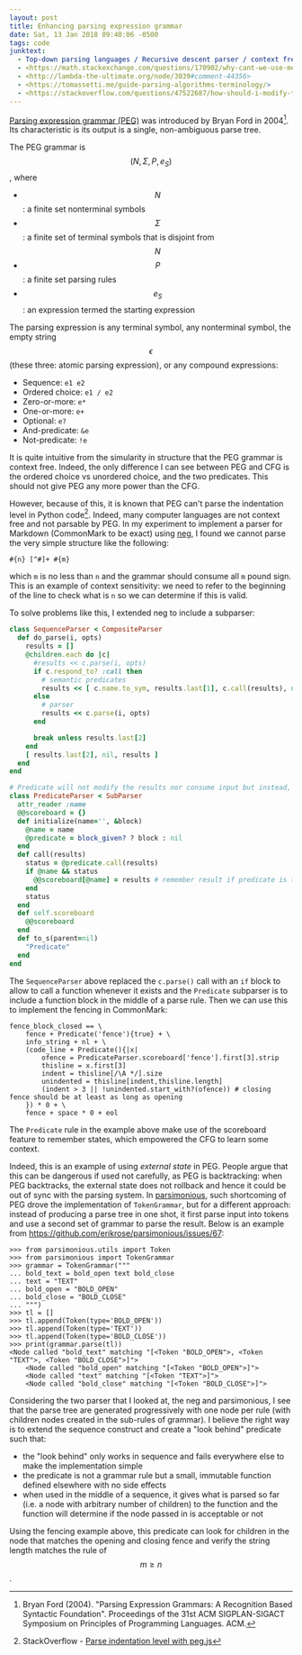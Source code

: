 ```yaml
---
layout: post
title: Enhancing parsing expression grammar
date: Sat, 13 Jan 2018 09:40:06 -0500
tags: code
junktext:
  - Top-down parsing languages / Recursive descent parser / context free grammars / Earley algorithm: a CFG algorithm / LL(k) and LR(k) parsing algorithm / CYK algorithm
  - <https://math.stackexchange.com/questions/170902/why-cant-we-use-memoization-to-parse-unambiguous-context-free-grammars-in-linea>
  - <http://lambda-the-ultimate.org/node/3039#comment-44356>
  - <https://tomassetti.me/guide-parsing-algorithms-terminology/>
  - <https://stackoverflow.com/questions/47522687/how-should-i-modify-the-grammar-to-allow-optional-expression-without-backtrackin>
---
```


[Parsing expression grammar (PEG)](https://en.wikipedia.org/wiki/Parsing_expression_grammar)
was introduced by Bryan Ford in 2004[^f04]. Its characteristic is its output is
a single, non-ambiguous parse tree.

The PEG grammar is $$(N, \Sigma, P, e_S)$$, where

- $$N$$: a finite set nonterminal symbols
- $$\Sigma$$: a finite set of terminal symbols that is disjoint from $$N$$
- $$P$$: a finite set parsing rules
- $$e_S$$: an expression termed the starting expression

The parsing expression is any terminal symbol, any nonterminal symbol, the
empty string $$\epsilon$$ (these three: atomic parsing expression), or any
compound expressions:

- Sequence: `e1 e2`
- Ordered choice: `e1 / e2`
- Zero-or-more: `e*`
- One-or-more: `e+`
- Optional: `e?`
- And-predicate: `&e`
- Not-predicate: `!e`

It is quite intuitive from the simularity in structure that the PEG grammar is
context free. Indeed, the only difference I can see between PEG and CFG is the
ordered choice vs unordered choice, and the two predicates. This should not
give PEG any more power than the CFG.

However, because of this, it is known that PEG can't parse the indentation
level in Python code[^so]. Indeed, many computer languages are not context free
and not parsable by PEG. In my experiment to implement a parser for Markdown
(CommonMark to be exact) using [neg](https://github.com/jmettraux/neg), I found
we cannot parse the very simple structure like the following:

```
#{n} [^#]+ #{m}
```

which `m` is no less than `n` and the grammar should consume all `m` pound
sign. This is an example of context sensitivity: we need to refer to the
beginning of the line to check what is `n` so we can determine if this is
valid.

To solve problems like this, I extended neg to include a subparser:

```ruby
class SequenceParser < CompositeParser
  def do_parse(i, opts)
    results = []
    @children.each do |c|
      #results << c.parse(i, opts)
      if c.respond_to? :call then
        # semantic predicates
        results << [ c.name.to_sym, results.last[1], c.call(results), nil, [] ]
      else
        # parser
        results << c.parse(i, opts)
      end

      break unless results.last[2]
    end
    [ results.last[2], nil, results ]
  end
end

# Predicate will not modify the results nor consume input but instead, return true or false to indicate whether to accept it
class PredicateParser < SubParser
  attr_reader :name
  @@scoreboard = {}
  def initialize(name='', &block)
    @name = name
    @predicate = block_given? ? block : nil
  end
  def call(results)
    status = @predicate.call(results)
    if @name && status
      @@scoreboard[@name] = results # remember result if predicate is true
    end
    status
  end
  def self.scoreboard
    @@scoreboard
  end
  def to_s(parent=nil)
    "Predicate"
  end
end
```

The `SequenceParser` above replaced the `c.parse()` call with an `if` block to
allow to call a function whenever it exists and the `Predicate` subparser is to
include a function block in the middle of a parse rule. Then we can use this to
implement the fencing in CommonMark:

```
fence_block_closed == \
    fence + Predicate('fence'){true} + \
    info_string + nl + \
    (code_line + Predicate(){|x|
        ofence = PredicateParser.scoreboard['fence'].first[3].strip
        thisline = x.first[3]
        indent = thisline[/\A */].size
        unindented = thisline[indent,thisline.length]
        (indent > 3 || !unindented.start_with?(ofence)) # closing fence should be at least as long as opening
    }) * 0 + \
    fence + space * 0 + eol
```

The `Predicate` rule in the example above make use of the scoreboard feature to
remember states, which empowered the CFG to learn some context.

Indeed, this is an example of using *external state* in PEG. People argue
that this can be dangerous if used not carefully, as PEG is backtracking: when
PEG backtracks, the external state does not rollback and hence it could be out
of sync with the parsing system. In [parsimonious](https://github.com/erikrose/parsimonious),
such shortcoming of PEG drove the implementation of `TokenGrammar`, but for a
different approach: instead of producing a parse tree in one shot, it first
parse input into tokens and use a second set of grammar to parse the result.
Below is an example from <https://github.com/erikrose/parsimonious/issues/67>:

```
>>> from parsimonious.utils import Token
>>> from parsimonious import TokenGrammar
>>> grammar = TokenGrammar("""
... bold_text = bold_open text bold_close
... text = "TEXT"
... bold_open = "BOLD_OPEN"
... bold_close = "BOLD_CLOSE"
... """)
>>> tl = []
>>> tl.append(Token(type='BOLD_OPEN'))
>>> tl.append(Token(type='TEXT'))
>>> tl.append(Token(type='BOLD_CLOSE'))
>>> print(grammar.parse(tl))
<Node called "bold_text" matching "[<Token "BOLD_OPEN">, <Token "TEXT">, <Token "BOLD_CLOSE">]">
    <Node called "bold_open" matching "[<Token "BOLD_OPEN">]">
    <Node called "text" matching "[<Token "TEXT">]">
    <Node called "bold_close" matching "[<Token "BOLD_CLOSE">]">
```

Considering the two parser that I looked at, the neg and parsimonious, I see
that the parse tree are generated progressively with one node per rule (with
children nodes created in the sub-rules of grammar). I believe the right way is
to extend the sequence construct and create a "look behind" predicate such that:

- the "look behind" only works in sequence and fails everywhere else to make
  the implementation simple
- the predicate is not a grammar rule but a small, immutable function defined
  elsewhere with no side effects
- when used in the middle of a sequence, it gives what is parsed so far (i.e. a
  node with arbitrary number of children) to the function and the function will
  determine if the node passed in is acceptable or not

Using the fencing example above, this predicate can look for children in the
node that matches the opening and closing fence and verify the string length
matches the rule of $$m\ge n$$.

[^f04]:  Bryan Ford (2004). "Parsing Expression Grammars: A Recognition Based Syntactic Foundation". Proceedings of the 31st ACM SIGPLAN-SIGACT Symposium on Principles of Programming Languages. ACM.
[^so]: StackOverflow - [Parse indentation level with peg.js](https://stackoverflow.com/questions/11659095/parse-indentation-level-with-peg-js/11700527)
